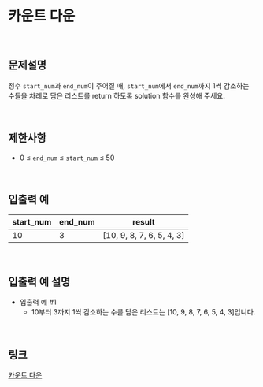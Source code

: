 # 카운트 다운

<br>

## 문제설명
정수 `start_num`과 `end_num`이 주어질 때, `start_num`에서 `end_num`까지 1씩 감소하는 수들을 차례로 담은 리스트를 return 하도록 solution 함수를 완성해 주세요.

<br>

## 제한사항
- 0 ≤ `end_num` ≤ `start_num` ≤ 50

<br>

## 입출력 예
| start_num | end_num | result |
|---|---|---|
| 10 | 3 | [10, 9, 8, 7, 6, 5, 4, 3] |

<br>

## 입출력 예 설명
- 입출력 예 #1
    - 10부터 3까지 1씩 감소하는 수를 담은 리스트는 [10, 9, 8, 7, 6, 5, 4, 3]입니다.

<br>

## 링크
[카운트 다운](https://school.programmers.co.kr/learn/courses/30/lessons/181899)
